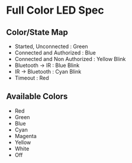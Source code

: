 Full Color LED Spec
===================

## Color/State Map

* Started, Unconnected         : Green
* Connected and Authorized     : Blue
* Connected and Non Authorized : Yellow Blink
* Bluetooth -> IR              : Blue Blink
* IR -> Bluetooth              : Cyan Blink
* Timeout                      : Red

## Available Colors

* Red
* Green
* Blue
* Cyan
* Magenta
* Yellow
* White
* Off
